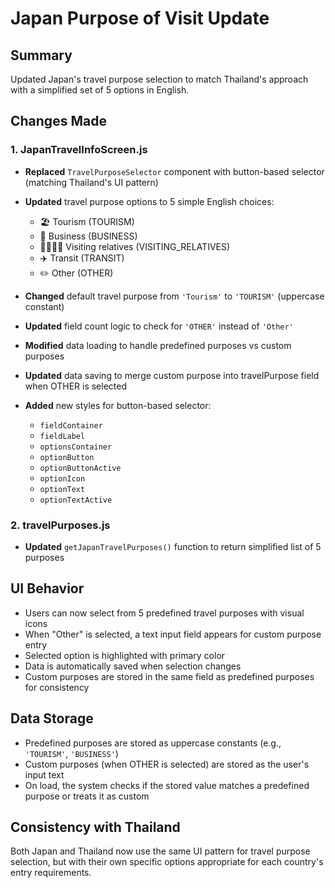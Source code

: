 # Japan Purpose of Visit Update

## Summary
Updated Japan's travel purpose selection to match Thailand's approach with a simplified set of 5 options in English.

## Changes Made

### 1. JapanTravelInfoScreen.js
- **Replaced** `TravelPurposeSelector` component with button-based selector (matching Thailand's UI pattern)
- **Updated** travel purpose options to 5 simple English choices:
  - 🏖️ Tourism (TOURISM)
  - 💼 Business (BUSINESS)
  - 👨‍👩‍👧‍👦 Visiting relatives (VISITING_RELATIVES)
  - ✈️ Transit (TRANSIT)
  - ✏️ Other (OTHER)

- **Changed** default travel purpose from `'Tourism'` to `'TOURISM'` (uppercase constant)
- **Updated** field count logic to check for `'OTHER'` instead of `'Other'`
- **Modified** data loading to handle predefined purposes vs custom purposes
- **Updated** data saving to merge custom purpose into travelPurpose field when OTHER is selected
- **Added** new styles for button-based selector:
  - `fieldContainer`
  - `fieldLabel`
  - `optionsContainer`
  - `optionButton`
  - `optionButtonActive`
  - `optionIcon`
  - `optionText`
  - `optionTextActive`

### 2. travelPurposes.js
- **Updated** `getJapanTravelPurposes()` function to return simplified list of 5 purposes

## UI Behavior
- Users can now select from 5 predefined travel purposes with visual icons
- When "Other" is selected, a text input field appears for custom purpose entry
- Selected option is highlighted with primary color
- Data is automatically saved when selection changes
- Custom purposes are stored in the same field as predefined purposes for consistency

## Data Storage
- Predefined purposes are stored as uppercase constants (e.g., `'TOURISM'`, `'BUSINESS'`)
- Custom purposes (when OTHER is selected) are stored as the user's input text
- On load, the system checks if the stored value matches a predefined purpose or treats it as custom

## Consistency with Thailand
Both Japan and Thailand now use the same UI pattern for travel purpose selection, but with their own specific options appropriate for each country's entry requirements.
